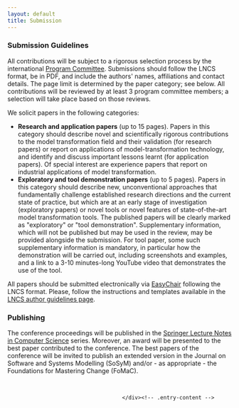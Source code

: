 ```yaml
---
layout: default
title: Submission
---
```


<div class="entry-content">

<h3>Submission Guidelines</h3>

<p>All contributions will be subject to a rigorous selection process by the international <a title="Organization" href="{{ base }}/organization.html">Program Committee</a>.
Submissions should follow the LNCS format, be in PDF, and include the authors' names, affiliations and contact details. The page limit is determined by the paper category; see below. All contributions will be reviewed by at least 3 program committee members; a selection will take place based on those reviews.
</p>
<p>
We solicit papers in the following categories:
<ul>
<li><strong>Research and application papers</strong> (up to 15 pages). Papers in this category should describe novel and scientifically rigorous contributions to the model transformation field and their validation (for research papers) or report on applications of model-transformation technology, and identify and discuss important lessons learnt (for application papers). Of special interest are experience papers that report on industrial applications of model transformation. 
</li>
<li><strong>Exploratory and tool demonstration papers</strong> (up to 5 pages). Papers in this category should describe new, unconventional approaches that fundamentally challenge established research directions and the current state of practice, but which are at an early stage of investigation (exploratory papers) or novel tools or novel features of state-of-the-art model transformation tools. The published papers will be clearly marked as "exploratory" or "tool demonstration". Supplementary information, which will not be published but may be used in the review, may be provided alongside the submission. For tool paper, some such supplementary information is mandatory, in particular how the demonstration will be carried out, including screenshots and examples, and a link to a 3-10 minutes-long YouTube video that demonstrates the use of the tool.
</li>
</ul>
</p>

<p>
All papers should be submitted electronically via 
<a href="https://easychair.org/conferences/?conf=icmt-2018" target="_blank">EasyChair</a> following the LNCS format.
Please, follow the instructions and templates available in the <a href="http://www.springer.com/gp/computer-science/lncs/conference-proceedings-guidelines">LNCS author guidelines page</a>.
</p>

<h3>Publishing</h3>

<p>
The conference proceedings will be published in the <a title="Springer Lecture Notes in Computer Science" href="http://www.springer.com/lncs" target="_blank">Springer Lecture Notes in Computer Science</a> series. Moreover, an award will be presented to the best paper contributed to the conference.	
The best papers of the conference will be invited to publish an extended version in the Journal on Software and Systems Modelling (SoSyM) and/or - as appropriate - the Foundations for Mastering Change (FoMaC).
</p>

<p>
<a title="Springer LNCS" href="http://www.springer.com/computer/lncs?SGWID=0-164-0-0-0"><img src="http://www.di.univaq.it/diruscio/sites/ICMT2015/wp-content/uploads/2014/10/springer_lncs.jpg" alt="" /></a>
<a title="Springer" href="http://www.springer.com"><img src="http://www.di.univaq.it/diruscio/sites/ICMT2015/wp-content/uploads/2014/10/springer_new.jpg" alt="" /></a></p>

										</div><!-- .entry-content -->
